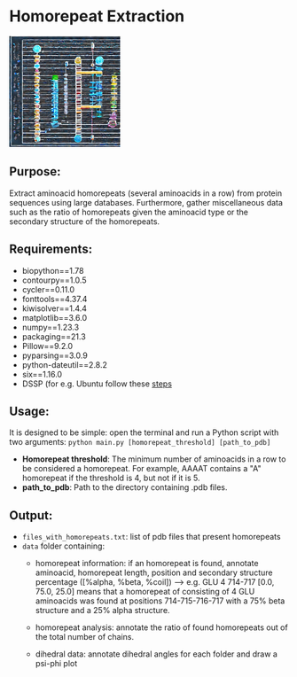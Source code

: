 # Homorepeat Extraction

<img src="homorepeats.jpeg" width="200" height="200" />


## Purpose:
Extract aminoacid homorepeats (several aminoacids in a row) from protein sequences using large databases. Furthermore, gather miscellaneous data such as the ratio of homorepeats given the aminoacid type or the secondary structure of the homorepeats. 

## Requirements:
- biopython==1.78
- contourpy==1.0.5
- cycler==0.11.0
- fonttools==4.37.4
- kiwisolver==1.4.4
- matplotlib==3.6.0
- numpy==1.23.3
- packaging==21.3
- Pillow==9.2.0
- pyparsing==3.0.9
- python-dateutil==2.8.2
- six==1.16.0
- DSSP (for e.g. Ubuntu follow these [steps](https://zoomadmin.com/HowToInstall/UbuntuPackage/dssp)

## Usage: 

It is designed to be simple: open the terminal and run a Python script with two arguments:
`python main.py [homorepeat_threshold] [path_to_pdb]`
- **Homorepeat threshold**: The minimum number of aminoacids in a row to be considered a homorepeat. For example, AAAAT contains a "A" homorepeat if the threshold is 4, but not if it is 5.
- **path_to_pdb**: Path to the directory containing .pdb files.


## Output:

- `files_with_homorepeats.txt`: list of pdb files that present homorepeats 
- `data` folder containing:
	- homorepeat information: if an homorepeat is found, annotate aminoacid, homorepeat length, position and secondary structure percentage ([%alpha, %beta, %coil]) --> e.g. GLU 4 714-717 [0.0, 75.0, 25.0] means that a homorepeat of consisting of 4 GLU aminoacids was found at positions 714-715-716-717 with a 75% beta structure and a 25% alpha structure.
	
	- homorepeat analysis:  annotate the ratio of found homorepeats out of the total number of chains. 
	- dihedral data: annotate dihedral angles for each folder and draw a psi-phi plot




